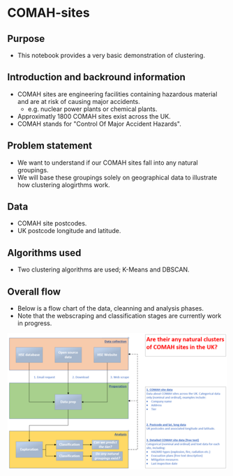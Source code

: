 # COMAH-sites
## Purpose
- This notebook provides a very basic demonstration of clustering.
## Introduction and backround information
- COMAH sites are engineering facilities containing hazardous material and are at risk of causing major accidents.
  - e.g. nuclear power plants or chemical plants.
- Approximatly 1800 COMAH sites exist across the UK.
- COMAH stands for "Control Of Major Accident Hazards".
## Problem statement
- We want to understand if our COMAH sites fall into any natural groupings.
- We will base these groupings solely on geographical data to illustrate how clustering alogirthms work.
## Data
- COMAH site postcodes.
- UK postcode longitude and latitude.
## Algorithms used
- Two clustering algorithms are used; K-Means and DBSCAN.

## Overall flow
- Below is a flow chart of the data, cleanning and analysis phases.
- Note that the webscraping and classification stages are currently work in progress.


<img src="images/COMAH flow chart.png">
